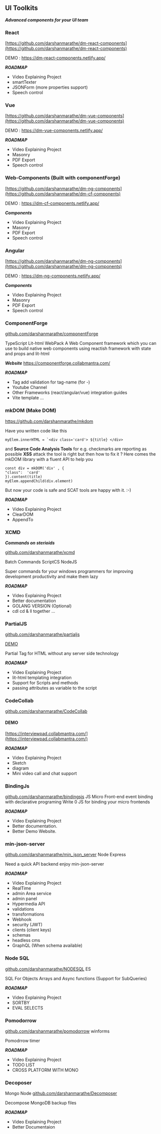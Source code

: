 
## UI Toolkits 

***Advanced components for your UI team***

###  React
[https://github.com/darshanmarathe/dm-react-components](https://github.com/darshanmarathe/dm-react-components)

DEMO : https://dm-react-components.netlify.app/

***ROADMAP*** 
 * Video Explaining Project 
 * smartTexter
 * JSONForm (more properties support)
 * Speech control
### Vue

[https://github.com/darshanmarathe/dm-vue-components](https://github.com/darshanmarathe/dm-vue-components)

DEMO : https://dm-vue-components.netlify.app/


***ROADMAP*** 
 * Video Explaining Project
 * Masonry
 * PDF Export
 * Speech control
 


### Web-Components (Built with componentForge)


[https://github.com/darshanmarathe/dm-ng-components](https://github.com/darshanmarathe/dm-cf-components)

DEMO : https://dm-cf-components.netlify.app/


***Components*** 
 * Video Explaining Project
 * Masonry
 * PDF Export
 * Speech control


 ### Angular


[https://github.com/darshanmarathe/dm-ng-components](https://github.com/darshanmarathe/dm-ng-components)

DEMO : https://dm-ng-components.netlify.app/


***Components*** 
 * Video Explaining Project
 * Masonry
 * PDF Export
 * Speech control
 

 

### ComponentForge
[github.com/darshanmarathe/componentForge](https://github.com/darshanmarathe/componentForge)

TypeScript Lit-html WebPack
A Web Component framework which you can use to build native web components using reactish framework with state and props and lit-html


***Website***
https://componentforge.collabmantra.com/


***ROADMAP*** 
 * Tag add validation for tag-name (for -)
 * Youtube Channel
 * Other Frameworks (react/angular/vue) integration guides
 * Vite template ...
 

### mkDOM (Make DOM)

https://github.com/darshanmarathe/mkdom

Have you written code like this 

    myElem.innerHTML = `<div class='card'> ${title} </div>

 and **Source Code Analysis Tools** for e.g. checkmarks are reporting as possible **XSS** attack the tool is right but then how to fix it ? Here comes the mkDOM library with a fluent API to help you 

    const div = mkDOM('div' , {
    "class":  'card'
    }).content(title)
    myElem.appendChild(div.element)

But now your code is safe and SCAT tools are happy with it. :-)   
 

***ROADMAP*** 
 * Video Explaining Project
 * ClearDOM
 * AppendTo


### XCMD
***Commands on sterioids***

[github.com/darshanmarathe/xcmd](https://github.com/darshanmarathe/xcmd)

Batch Commands
ScriptCS
NodeJS

Super commands for your windows programmers for improving development productivity and make them lazy


***ROADMAP*** 
 * Video Explaining Project
 * Better documentation
 * GOLANG VERSION (Optional)
 * cdl cd & ll together ...

 


### PartialJS
[github.com/darshanmarathe/partialjs](https://github.com/darshanmarathe/partialjs)

[DEMO](https://partialjs.collabmantra.com/)



Partial Tag for HTML without any server side technology

***ROADMAP*** 
 * Video Explaining Project
 * lit-html templating integration
 * Support for Scripts and methods
 * passing attributes as variable to the script  


### CodeCollab
[github.com/darshanmarathe/CodeCollab](https://github.com/darshanmarathe/CodeCollab)

#### DEMO 
[https://interviewpad.collabmantra.com/](https://interviewpad.collabmantra.com/)


***ROADMAP*** 
 * Video Explaining Project
 * Sketch
 * diagram  
 * Mini video call and chat support 

 
 


### BindingJs
[github.com/darshanmarathe/bindingsjs](https://github.com/darshanmarathe/bindingsjs)
JS
Micro Front-end event binding with declarative programing
Write 0 JS for binding your micro frontends

***ROADMAP*** 
 * Video Explaining Project
 * Better documentation. 
 * Better Demo Website. 


### min-json-server
[github.com/darshanmarathe/min_json_server](https://github.com/darshanmarathe/min_json_server)
Node Express

Need a quick API backend enjoy min-json-server

***ROADMAP*** 
* Video Explaining Project
* RealTime
* admin Area service
* admin panel
* Hypermedia API
* validations
* transformations
* Webhook
* security (JWT)
* clients (client keys)
* schemas
* headless cms
* GraphQL (When schema available)




### Node SQL
[github.com/darshanmarathe/NODESQL](https://github.com/darshanmarathe/NODESQL)
ES

SQL For Objects Arrays and Async functions
(Support for SubQueries)

***ROADMAP*** 
 * Video Explaining Project
 * SORTBY
 * EVAL SELECTS
 

### Pomodorrow
[github.com/darshanmarathe/pomodorrow](https://github.com/darshanmarathe/pomodorrow)
winforms

Pomodrrow timer

***ROADMAP*** 
 * Video Explaining Project
 * TODO LIST
 * CROSS PLATFORM WITH MONO

### Decoposer
Mongo Node
[github.com/darshanmarathe/Decomposer](https://github.com/darshanmarathe/Decomposer)

Decompose MongoDB backup files

***ROADMAP*** 
 * Video Explaining Project
 * Better Documentaion
